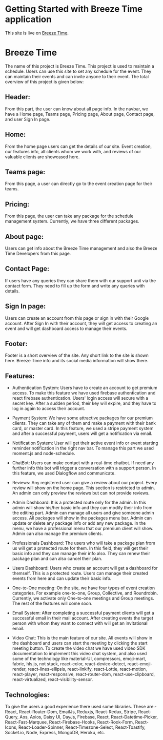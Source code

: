 # Getting Started with Breeze Time application

This site is live on [Breeze Time](https://breeze-time.netlify.app).

# Breeze Time 

The name of this project is Breeze Time. This project is used to maintain a schedule. Users can use this site to set any schedule for the event. They can maintain their events and can invite anyone to their event. The total overview of this project is given below:

## Header: 
From this part, the user can know about all page info. In the navbar, we have a Home page, Teams page, Pricing page, About page, Contact page, and user Sign In page.

## Home: 
From the home page users can get the details of our site. Event creation, our features info, all clients whom we work with, and reviews of our valuable clients are showcased here.

## Teams page: 
From this page, a user can directly go to the event creation page for their teams.

## Pricing: 
From this page, the user can take any package for the schedule management system. Currently, we have three different packages. 

## About page: 
Users can get info about the Breeze Time management and also the Breeze Time Developers from this page.

## Contact Page: 
If users have any queries they can share them with our support unit via the contact form. They need to fill up the form and write any queries with details.

## Sign In page: 
Users can create an account from this page or sign in with their Google account. After Sign In with their account, they will get access to creating an event and will get dashboard access to manage their events.

## Footer: 
Footer is a short overview of the site. Any short link to the site is shown here. Breeze Time info and its social media information will show there.

## Features:
* Authentication System: Users have to create an account to get premium access. To make this feature we have used firebase authentication and react firebase authentication. Users' login access will secure with a secret key. After a sudden period, their key will expire, and they have to log in again to access their account.

* Payment System: We have some attractive packages for our premium clients. They can take any of them and make a payment with their bank card, or master card. In this feature, we used a stripe payment system and after a successful payment, users will get a notification via email.

* Notification System: User will get their active event info or event starting reminder notification in the right nav bar. To manage this part we used moment.js and node-schedule.

* ChatBot: Users can make contact with a real-time chatbot. If need any further info this bot will trigger a conversation with a support person. In this feature, we used Dialogflow and communicate.

* Reviews: Any registered user can give a review about our project. Every review will show on the home page. This section is restricted to admin. An admin can only preview the reviews but can not provide reviews.

* Admin Dashboard: It is a protected route only for the admin. In this admin will show his/her basic info and they can modify their info from the editing part. Admin can manage all users and give someone admin access. All packages will show in the packages menu bar. Admin can update or delete any package info or add any new package. In the menu, we have a professional menu that our premium client will show. Admin can also manage the premium clients.

* Professionals Dashboard: The users who will take a package plan from us will get a protected route for them. In this field, they will get their basic info and they can manage their info also. They can renew their package plan and can also cancel their plan.

* Users Dashboard: Users who create an account will get a dashboard for themself. This is a protected route. Users can manage their created events from here and can update their basic info.

* One-to-One meeting: On the site, we have four types of event creation categories. For example one-to-one, Group, Collective, and Roundrobin. Currently, we activate only One-to-one meetings and Group meetings. The rest of the features will come soon.

* Email System: After completing a successful payment clients will get a successful email in their mail account. After creating events the target person with whom they want to connect with will get an invitational email.

* Video Chat: This is the main feature of our site. All events will show in the dashboard and users can start the meeting by clicking the start meeting button. To create the video chat we have used video SDK documentation to implement this video chat system, and also used some of the technology like material-UI, compressors, emoji-mart, fabric, hls.js, not stack, react-color, react-device-detect, react-emoji-render, react-lines-ellipsis, react-linkify, react-Lottie, react-motion, react-player, react-responsive, react-router-dom, react-use-clipboard, react-virtualized, react-visibility-sensor.

## Technologies: 
To give the users a good experience there used some libraries. These are:- React, React-Router-Dom, EmailJs, Reduxjs, React-Redux, Stripe, React-Query, Aos, Axios, Daisy UI, DayJs, Firebase, React, React-Datetime-Picker, React-Fast-Marquee, React-Firebase-Hooks, React-Rook-Form, React-Icons, React-Loader-Spinner, React-Timezone-Select, React-Toastify, Socket.io, Node, Express, MongoDB, Heroku, etc.
